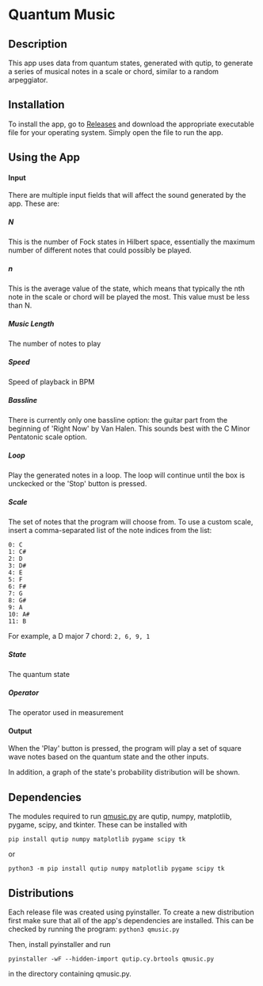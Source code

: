 # Quantum Music

## Description

This app uses data from quantum states, generated with qutip, to generate a series of musical notes in a scale or chord, similar to a random arpeggiator.

## Installation

To install the app, go to [Releases](https://github.com/jwitty3/qmusic/releases/tag/v0.2.0) and download the appropriate executable file for your operating system. Simply open the file to run the app.

## Using the App

#### Input

There are multiple input fields that will affect the sound generated by the app. These are:
##### N
This is the number of Fock states in Hilbert space, essentially the maximum number of different notes that could possibly be played.
##### n
This is the average value of the state, which means that typically the nth note in the scale or chord will be played the most. This value must be less than N.
##### Music Length
The number of notes to play
##### Speed
Speed of playback in BPM
##### Bassline
There is currently only one bassline option: the guitar part from the beginning of 'Right Now' by Van Halen. This sounds best with the C Minor Pentatonic scale option.
##### Loop
Play the generated notes in a loop. The loop will continue until the box is unckecked or the 'Stop' button is pressed.
##### Scale
The set of notes that the program will choose from. To use a custom scale, insert a comma-separated list of the note indices from the list:
```
0: C
1: C#
2: D
3: D#
4: E
5: F
6: F#
7: G
8: G#
9: A
10: A#
11: B
```
For example, a D major 7 chord: `2, 6, 9, 1`
##### State
The quantum state
##### Operator
The operator used in measurement

#### Output

When the 'Play' button is pressed, the program will play a set of square wave notes based on the quantum state and the other inputs.

In addition, a graph of the state's probability distribution will be shown.

## Dependencies

The modules required to run [qmusic.py](./src/qmusic/qmusic.py) are qutip, numpy, matplotlib, pygame, scipy, and tkinter. These can be installed with
```
pip install qutip numpy matplotlib pygame scipy tk
```
or
```
python3 -m pip install qutip numpy matplotlib pygame scipy tk
```

## Distributions

Each release file was created using pyinstaller. To create a new distribution first make sure that all of the app's dependencies are installed. This can be checked by running the program: `python3 qmusic.py` 

Then, install pyinstaller and run
```
pyinstaller -wF --hidden-import qutip.cy.brtools qmusic.py
```
in the directory containing qmusic.py.

